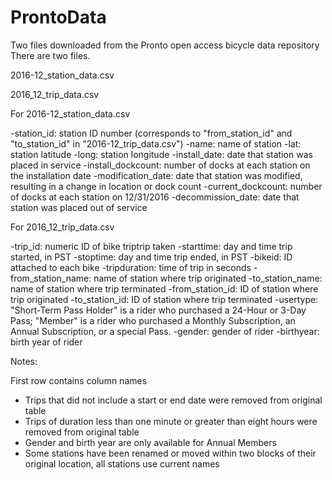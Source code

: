 # ProntoData
Two files downloaded from the Pronto open access bicycle data repository 
There are two files.

2016-12_station_data.csv

2016_12_trip_data.csv

For 2016-12_station_data.csv

-station_id: station ID number (corresponds to "from_station_id" and "to_station_id" in "2016-12_trip_data.csv")
-name: name of station
-lat: station latitude
-long: station longitude
-install_date: date that station was placed in service
-install_dockcount: number of docks at each station on the installation date
-modification_date: date that station was modified, resulting in a change in location or dock count
-current_dockcount: number of docks at each station on 12/31/2016
-decommission_date: date that station was placed out of service

For 2016_12_trip_data.csv

-trip_id: numeric ID of bike triptrip taken
-starttime: day and time trip started, in PST
-stoptime: day and time trip ended, in PST
-bikeid: ID attached to each bike
-tripduration: time of trip in seconds 
-from_station_name: name of station where trip originated
-to_station_name: name of station where trip terminated 
-from_station_id: ID of station where trip originated
-to_station_id: ID of station where trip terminated
-usertype: "Short-Term Pass Holder" is a rider who purchased a 24-Hour or 3-Day Pass; "Member" is a rider who purchased a Monthly Subscription, an Annual Subscription, or a special Pass.
-gender: gender of rider 
-birthyear: birth year of rider

Notes:

First row contains column names
* Trips that did not include a start or end date were removed from original table
* Trips of duration less than one minute or greater than eight hours were removed from original table
* Gender and birth year are only available for Annual Members
* Some stations have been renamed or moved within two blocks of their original location, all stations use current names
